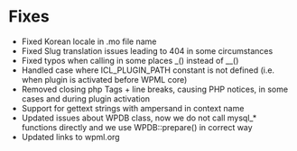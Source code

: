 # Fixes
* Fixed Korean locale in .mo file name
* Fixed Slug translation issues leading to 404 in some circumstances
* Fixed typos when calling in some places _() instead of __()
* Handled case where ICL_PLUGIN_PATH constant is not defined (i.e. when plugin is activated before WPML core)
* Removed closing php Tags + line breaks, causing PHP notices, in some cases and during plugin activation
* Support for gettext strings with ampersand in context name
* Updated issues about WPDB class, now we do not call mysql_* functions directly and we use WPDB::prepare() in correct way
* Updated links to wpml.org
